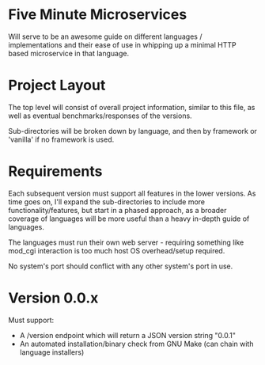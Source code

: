 # Five Minute Microservices

Will serve to be an awesome guide on different languages /
implementations and their ease of use in whipping up a minimal
HTTP based microservice in that language.

# Project Layout

The top level will consist of overall project information, similar to
this file, as well as eventual benchmarks/responses of the versions.

Sub-directories will be broken down by language, and then by framework
or 'vanilla' if no framework is used.

# Requirements

Each subsequent version must support all features in the lower
versions.  As time goes on, I'll expand the sub-directories to include
more functionality/features, but start in a phased approach, as a
broader coverage of languages will be more useful than a heavy
in-depth guide of languages.

The languages must run their own web server - requiring something like
mod_cgi interaction is too much host OS overhead/setup required.

No system's port should conflict with any other system's port in use.

# Version 0.0.x

Must support:

- A /version endpoint which will return a JSON version string "0.0.1"
- An automated installation/binary check from GNU Make (can chain with language installers)
